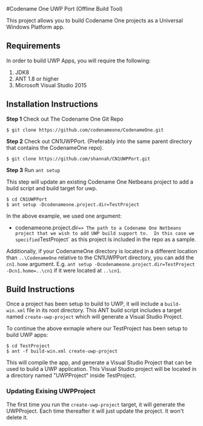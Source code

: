 #Codename One UWP Port (Offline Build Tool)

This project allows you to build Codename One projects as a Universal Windows Platform app.

## Requirements

In order to build UWP Apps, you will require the following:

1. JDK8
2. ANT 1.8 or higher
3. Microsoft Visual Studio 2015

## Installation Instructions

**Step 1**  Check out The Codename One Git Repo

~~~~
$ git clone https://github.com/codenameone/CodenameOne.git
~~~~

**Step 2** Check out CN1UWPPort.  (Preferably into the same parent directory that contains the CodenameOne repo).

~~~~
$ git clone https://github.com/shannah/CN1UWPPort.git
~~~~

**Step 3** Run `ant setup`

This step will update an existing Codename One Netbeans project to add a build script and build target for uwp.

~~~~
$ cd CN1UWPPort
$ ant setup -Dcodenameone.project.dir=TestProject
~~~~

In the above example, we used one argument:

* codenameone.project.dir` => The path to a Codename One Netbeans project that we wish to add UWP build support to.  In this case we specified `TestProject` as this project is included in the repo as a sample.

Additionally, if your CodenameOne directory is located in a different location than `..\CodenameOne` relative to the CN1UWPPort directory, you can add the `cn1.home` argument. E.g. `ant setup -Dcodenameone.project.dir=TestProject -Dcn1.home=..\cn1` if it were located at `..\cn1`.

## Build Instructions

Once a project has been setup to build to UWP, it will include a `build-win.xml` file in its root directory.  This ANT build script includes 
a target named `create-uwp-project` which will generate a Visual Studio Project.

To continue the above exmaple where our TestProject has been setup to build UWP apps:

~~~~
$ cd TestProject
$ ant -f build-win.xml create-uwp-project
~~~~

This will compile the app, and generate a Visual Studio Project that can be used to build a UWP application.  This Visual Studio project will be 
located in a directory named "UWPProject" inside TestProject.

### Updating Exising UWPProject

The first time you run the `create-uwp-project` target, it will generate the UWPProject.  Each time thereafter it will just update the project.  It won't delete it.

 
